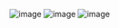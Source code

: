 ![image](https://user-images.githubusercontent.com/69108079/116062603-af8b0080-a6a1-11eb-8392-f0475814e44c.png)
![image](https://user-images.githubusercontent.com/69108079/116062659-bdd91c80-a6a1-11eb-9c5e-52af61fa8944.png)
![image](https://user-images.githubusercontent.com/69108079/116062704-c92c4800-a6a1-11eb-9eca-d4c9d5d87804.png)
